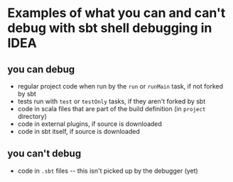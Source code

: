 # Examples of what you can and can't debug with sbt shell debugging in IDEA

## you can debug

* regular project code when run by the `run` or `runMain` task, if not forked by sbt
* tests run with `test` or `testOnly` tasks, if they aren't forked by sbt
* code in scala files that are part of the build definition (in `project` directory)
* code in external plugins, if source is downloaded
* code in sbt itself, if source is downloaded

## you can't debug

* code in `.sbt` files -- this isn't picked up by the debugger (yet)
